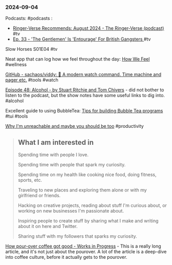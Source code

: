 ### 2024-09-04
Podcasts: #podcasts :
* [Ringer-Verse Recommends: August 2024 - The Ringer-Verse (podcast)](https://lnns.co/XeH79A0zaKR) #tv
* [Ep. 33 - 'The Gentlemen' Is 'Entourage' For British Gangsters ](https://lnns.co/GZreMF5hxwD) #tv

Slow Horses S01E04 #tv 

Neat app that can log how we feel throughout the day: [How We Feel](https://howwefeel.org/) #wellness 

[GitHub - sachaos/viddy: 👀 A modern watch command. Time machine and pager etc.](https://github.com/sachaos/viddy) #tools #watch

[Episode 48: Alcohol - by Stuart Ritchie and Tom Chivers](https://www.thestudiesshowpod.com/p/episode-48-alcohol) - did not bother to listen to the podcast, but the show notes have some useful links to dig into. #alcohol 

Excellent guide to using BubbleTea: [Tips for building Bubble Tea programs](https://leg100.github.io/en/posts/building-bubbletea-programs/) #tui #tools

[Why I'm unreachable and maybe you should be too](https://levels.io/contact/#216%20-%2014901527) #productivity

> ## What I am interested in
> 
> Spending time with people I love.
> 
> Spending time with people that spark my curiosity.
> 
> Spending time on my health like cooking nice food, doing fitness, sports, etc.
> 
> Traveling to new places and exploring them alone or with my girlfriend or friends.
> 
> Hacking on creative projects, reading about stuff I'm curious about, or working on new businesses I'm passionate about.
> 
> Inspiring people to create stuff by sharing what I make and writing about it on here and Twitter.
> 
> Sharing stuff with my followers that sparks my curiosity.

[How pour-over coffee got good - Works in Progress](https://worksinprogress.co/issue/how-pour-over-coffee-got-good/) - This is a really long article, and it's not just about the pourover. A lot of the article is a deep-dive into coffee culture, before it actually gets to the pourover.

>  
